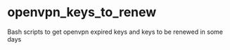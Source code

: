 # openvpn_keys_to_renew
Bash scripts to get openvpn expired keys and keys to be renewed in some days

